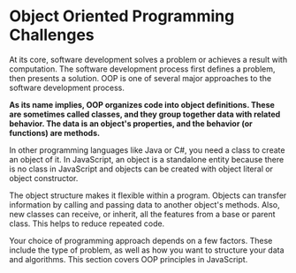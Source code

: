 # Object Oriented Programming Challenges

At its core, software development solves a problem or achieves a result with computation. The software development process first defines a problem, then presents a solution. OOP is one of several major approaches to the software development process.

**As its name implies, OOP organizes code into object definitions. These are sometimes called classes, and they group together data with related behavior. The data is an object's properties, and the behavior (or functions) are methods.**

In other programming languages like Java or C#, you need a class to create an object of it. In JavaScript, an object is a standalone entity because there is no class in JavaScript and objects can be created with object literal or object constructor.

The object structure makes it flexible within a program. Objects can transfer information by calling and passing data to another object's methods. Also, new classes can receive, or inherit, all the features from a base or parent class. This helps to reduce repeated code.

Your choice of programming approach depends on a few factors. These include the type of problem, as well as how you want to structure your data and algorithms. This section covers OOP principles in JavaScript.
